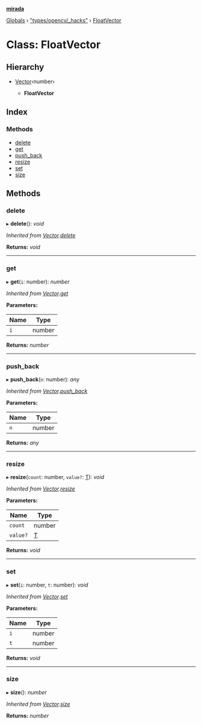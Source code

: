 **[mirada](../README.md)**

[Globals](../README.md) › ["types/opencv/_hacks"](../modules/_types_opencv__hacks_.md) › [FloatVector](_types_opencv__hacks_.floatvector.md)

# Class: FloatVector

## Hierarchy

* [Vector](_types_opencv__hacks_.vector.md)‹number›

  * **FloatVector**

## Index

### Methods

* [delete](_types_opencv__hacks_.floatvector.md#delete)
* [get](_types_opencv__hacks_.floatvector.md#get)
* [push_back](_types_opencv__hacks_.floatvector.md#push_back)
* [resize](_types_opencv__hacks_.floatvector.md#resize)
* [set](_types_opencv__hacks_.floatvector.md#set)
* [size](_types_opencv__hacks_.floatvector.md#size)

## Methods

###  delete

▸ **delete**(): *void*

*Inherited from [Vector](_types_opencv__hacks_.vector.md).[delete](_types_opencv__hacks_.vector.md#delete)*

**Returns:** *void*

___

###  get

▸ **get**(`i`: number): *number*

*Inherited from [Vector](_types_opencv__hacks_.vector.md).[get](_types_opencv__hacks_.vector.md#get)*

**Parameters:**

Name | Type |
------ | ------ |
`i` | number |

**Returns:** *number*

___

###  push_back

▸ **push_back**(`n`: number): *any*

*Inherited from [Vector](_types_opencv__hacks_.vector.md).[push_back](_types_opencv__hacks_.vector.md#push_back)*

**Parameters:**

Name | Type |
------ | ------ |
`n` | number |

**Returns:** *any*

___

###  resize

▸ **resize**(`count`: number, `value?`: [T]()): *void*

*Inherited from [Vector](_types_opencv__hacks_.vector.md).[resize](_types_opencv__hacks_.vector.md#resize)*

**Parameters:**

Name | Type |
------ | ------ |
`count` | number |
`value?` | [T]() |

**Returns:** *void*

___

###  set

▸ **set**(`i`: number, `t`: number): *void*

*Inherited from [Vector](_types_opencv__hacks_.vector.md).[set](_types_opencv__hacks_.vector.md#set)*

**Parameters:**

Name | Type |
------ | ------ |
`i` | number |
`t` | number |

**Returns:** *void*

___

###  size

▸ **size**(): *number*

*Inherited from [Vector](_types_opencv__hacks_.vector.md).[size](_types_opencv__hacks_.vector.md#size)*

**Returns:** *number*